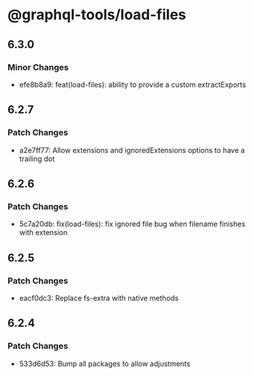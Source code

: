 # @graphql-tools/load-files

## 6.3.0

### Minor Changes

- efe8b8a9: feat(load-files): ability to provide a custom extractExports

## 6.2.7

### Patch Changes

- a2e7ff77: Allow extensions and ignoredExtensions options to have a trailing dot

## 6.2.6

### Patch Changes

- 5c7a20db: fix(load-files): fix ignored file bug when filename finishes with extension

## 6.2.5

### Patch Changes

- eacf0dc3: Replace fs-extra with native methods

## 6.2.4

### Patch Changes

- 533d6d53: Bump all packages to allow adjustments
